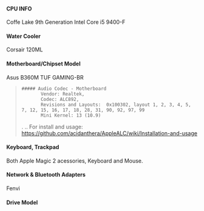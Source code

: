#### **CPU INFO**
Coffe Lake 9th Generation Intel Core i5 9400-F

#### **Water Cooler**
Corsair 120ML  

#### **Motherboard/Chipset Model**
Asus B360M TUF GAMING-BR
>     ##### Audio Codec - Motherboard
>            Vendor: Realtek,  
>            Codec: ALC892,
>            Revisions and Layouts:  0x100302, layout 1, 2, 3, 4, 5, 7, 12, 15, 16, 17, 18, 28, 31, 90, 92, 97, 99      
>            Mini Kernel: 13 (10.9)
> .
> ..
> For install and usage: https://github.com/acidanthera/AppleALC/wiki/Installation-and-usage


#### **Keyboard, Trackpad**
Both Apple Magic 2 acessories, Keyboard and Mouse.

#### Network & Bluetooth Adapters
Fenvi 

#### Drive Model
